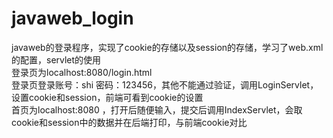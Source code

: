 # javaweb_login
javaweb的登录程序，实现了cookie的存储以及session的存储，学习了web.xml的配置，servlet的使用  
登录页为localhost:8080/login.html  
登录页登录账号：shi  密码：123456，其他不能通过验证，调用LoginServlet，设置cookie和session，前端可看到cookie的设置  
首页为localhost:8080 ，打开后随便输入，提交后调用IndexServlet，会取cookie和session中的数据并在后端打印，与前端cookie对比